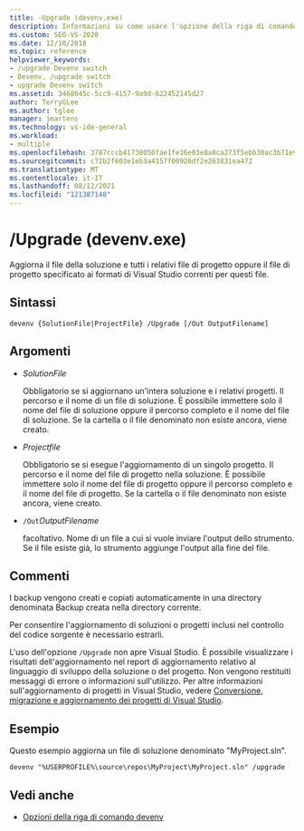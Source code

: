 ```yaml
---
title: -Upgrade (devenv.exe)
description: Informazioni su come usare l'opzione della riga di comando Upgrade devenv per aggiornare il file di soluzione e tutti i relativi file di progetto o il file di progetto specificato ai formati Visual Studio correnti per questi file.
ms.custom: SEO-VS-2020
ms.date: 12/10/2018
ms.topic: reference
helpviewer_keywords:
- /upgrade Devenv switch
- Devenv, /upgrade switch
- upgrade Devenv switch
ms.assetid: 3468045c-5cc9-4157-9a9d-622452145d27
author: TerryGLee
ms.author: tglee
manager: jmartens
ms.technology: vs-ide-general
ms.workload:
- multiple
ms.openlocfilehash: 3787cccb41738050fae1fe16e03e8a8ca273f5ebb30ac3b71e9d146c1b9e2001
ms.sourcegitcommit: c72b2f603e1eb3a4157f00926df2e263831ea472
ms.translationtype: MT
ms.contentlocale: it-IT
ms.lasthandoff: 08/12/2021
ms.locfileid: "121387148"
---
```

# <a name="upgrade-devenvexe"></a>/Upgrade (devenv.exe)

Aggiorna il file della soluzione e tutti i relativi file di progetto oppure il file di progetto specificato ai formati di Visual Studio correnti per questi file.

## <a name="syntax"></a>Sintassi

```shell
devenv {SolutionFile|ProjectFile} /Upgrade [/Out OutputFilename]
```

## <a name="arguments"></a>Argomenti

- *SolutionFile*

  Obbligatorio se si aggiornano un'intera soluzione e i relativi progetti. Il percorso e il nome di un file di soluzione. È possibile immettere solo il nome del file di soluzione oppure il percorso completo e il nome del file di soluzione. Se la cartella o il file denominato non esiste ancora, viene creato.

- *Projectfile*

  Obbligatorio se si esegue l'aggiornamento di un singolo progetto. Il percorso e il nome del file di progetto nella soluzione. È possibile immettere solo il nome del file di progetto oppure il percorso completo e il nome del file di progetto. Se la cartella o il file denominato non esiste ancora, viene creato.

- `/Out`*OutputFilename*

  facoltativo. Nome di un file a cui si vuole inviare l'output dello strumento. Se il file esiste già, lo strumento aggiunge l'output alla fine del file.

## <a name="remarks"></a>Commenti

I backup vengono creati e copiati automaticamente in una directory denominata Backup creata nella directory corrente.

Per consentire l'aggiornamento di soluzioni o progetti inclusi nel controllo del codice sorgente è necessario estrarli.

L'uso dell'opzione `/Upgrade` non apre Visual Studio. È possibile visualizzare i risultati dell'aggiornamento nel report di aggiornamento relativo al linguaggio di sviluppo della soluzione o del progetto. Non vengono restituiti messaggi di errore o informazioni sull'utilizzo. Per altre informazioni sull'aggiornamento di progetti in Visual Studio, vedere [Conversione, migrazione e aggiornamento dei progetti di Visual Studio](../../porting/port-migrate-and-upgrade-visual-studio-projects.md).

## <a name="example"></a>Esempio

Questo esempio aggiorna un file di soluzione denominato "MyProject.sln".

```shell
devenv "%USERPROFILE%\source\repos\MyProject\MyProject.sln" /upgrade
```

## <a name="see-also"></a>Vedi anche

- [Opzioni della riga di comando devenv](../../ide/reference/devenv-command-line-switches.md)
